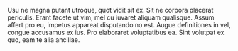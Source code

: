 Usu ne magna putant utroque, quot vidit sit ex. Sit ne corpora placerat periculis. Erant facete ut vim, mel cu iuvaret aliquam qualisque. Assum affert pro eu, impetus appareat disputando no est. Augue definitiones in vel, congue accusamus ex ius. Pro elaboraret voluptatibus ea. Sint volutpat ex quo, eam te alia ancillae.